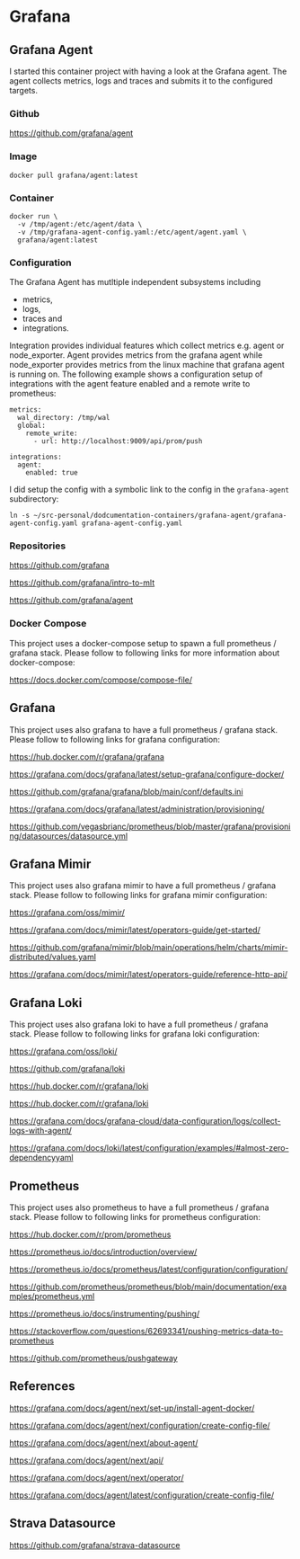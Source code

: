 # Grafana

## Grafana Agent

I started this container project with having a look at the Grafana agent. The agent collects metrics, logs and traces and submits it to the configured targets.

### Github

https://github.com/grafana/agent

### Image

`docker pull grafana/agent:latest`

### Container

```
docker run \
  -v /tmp/agent:/etc/agent/data \
  -v /tmp/grafana-agent-config.yaml:/etc/agent/agent.yaml \
  grafana/agent:latest
```

### Configuration

The Grafana Agent has mutltiple independent subsystems including

- metrics,
- logs,
- traces and
- integrations.

Integration provides individual features which collect metrics e.g. agent or node\_exporter. Agent provides metrics from the grafana agent while node\_exporter provides metrics from the linux machine that grafana agent is running on. The following example shows a configuration setup of integrations with the agent feature enabled and a remote write to prometheus:

```
metrics:
  wal_directory: /tmp/wal
  global:
    remote_write:
      - url: http://localhost:9009/api/prom/push

integrations:
  agent:
    enabled: true
```

I did setup the config with a symbolic link to the config in the `grafana-agent` subdirectory:

`ln -s ~/src-personal/dodcumentation-containers/grafana-agent/grafana-agent-config.yaml grafana-agent-config.yaml`

### Repositories

https://github.com/grafana

https://github.com/grafana/intro-to-mlt

https://github.com/grafana/agent

### Docker Compose

This project uses a docker-compose setup to spawn a full prometheus / grafana stack. Please follow to following links for more information about docker-compose:

https://docs.docker.com/compose/compose-file/

## Grafana

This project uses also grafana to have a full prometheus / grafana stack. Please follow to following links for grafana configuration:

https://hub.docker.com/r/grafana/grafana

https://grafana.com/docs/grafana/latest/setup-grafana/configure-docker/

https://github.com/grafana/grafana/blob/main/conf/defaults.ini

https://grafana.com/docs/grafana/latest/administration/provisioning/

https://github.com/vegasbrianc/prometheus/blob/master/grafana/provisioning/datasources/datasource.yml

## Grafana Mimir

This project uses also grafana mimir to have a full prometheus / grafana stack. Please follow to following links for grafana mimir configuration:

https://grafana.com/oss/mimir/

https://grafana.com/docs/mimir/latest/operators-guide/get-started/

https://github.com/grafana/mimir/blob/main/operations/helm/charts/mimir-distributed/values.yaml

https://grafana.com/docs/mimir/latest/operators-guide/reference-http-api/

## Grafana Loki

This project uses also grafana loki to have a full prometheus / grafana stack. Please follow to following links for grafana loki configuration:

https://grafana.com/oss/loki/

https://github.com/grafana/loki

https://hub.docker.com/r/grafana/loki

https://hub.docker.com/r/grafana/loki

https://grafana.com/docs/grafana-cloud/data-configuration/logs/collect-logs-with-agent/

https://grafana.com/docs/loki/latest/configuration/examples/#almost-zero-dependencyyaml

## Prometheus

This project uses also prometheus to have a full prometheus / grafana stack. Please follow to following links for prometheus configuration:

https://hub.docker.com/r/prom/prometheus

https://prometheus.io/docs/introduction/overview/

https://prometheus.io/docs/prometheus/latest/configuration/configuration/

https://github.com/prometheus/prometheus/blob/main/documentation/examples/prometheus.yml

https://prometheus.io/docs/instrumenting/pushing/

https://stackoverflow.com/questions/62693341/pushing-metrics-data-to-prometheus

https://github.com/prometheus/pushgateway

## References

https://grafana.com/docs/agent/next/set-up/install-agent-docker/

https://grafana.com/docs/agent/next/configuration/create-config-file/

https://grafana.com/docs/agent/next/about-agent/

https://grafana.com/docs/agent/next/api/

https://grafana.com/docs/agent/next/operator/

https://grafana.com/docs/agent/latest/configuration/create-config-file/

## Strava Datasource

https://github.com/grafana/strava-datasource
